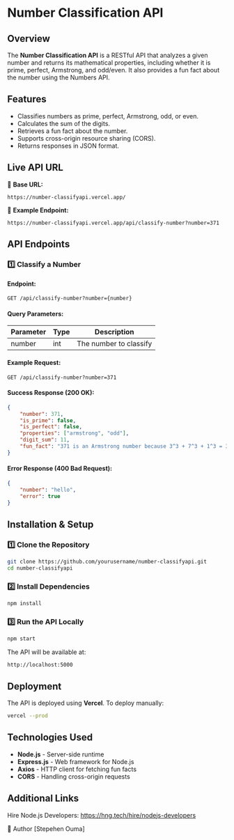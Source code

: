 # Number Classification API

## Overview
The **Number Classification API** is a RESTful API that analyzes a given number and returns its mathematical properties, including whether it is prime, perfect, Armstrong, and odd/even. It also provides a fun fact about the number using the Numbers API.

## Features
- Classifies numbers as prime, perfect, Armstrong, odd, or even.
- Calculates the sum of the digits.
- Retrieves a fun fact about the number.
- Supports cross-origin resource sharing (CORS).
- Returns responses in JSON format.

## Live API URL
🚀 **Base URL:**
```
https://number-classifyapi.vercel.app/
```

🔹 **Example Endpoint:**
```
https://number-classifyapi.vercel.app/api/classify-number?number=371
```

## API Endpoints

### 1️⃣ Classify a Number
#### **Endpoint:**
```
GET /api/classify-number?number={number}
```
#### **Query Parameters:**
| Parameter | Type  | Description |
|-----------|-------|-------------|
| number    | int   | The number to classify |

#### **Example Request:**
```
GET /api/classify-number?number=371
```
#### **Success Response (200 OK):**
```json
{
    "number": 371,
    "is_prime": false,
    "is_perfect": false,
    "properties": ["armstrong", "odd"],
    "digit_sum": 11,
    "fun_fact": "371 is an Armstrong number because 3^3 + 7^3 + 1^3 = 371"
}
```
#### **Error Response (400 Bad Request):**
```json
{
    "number": "hello",
    "error": true
}
```

## Installation & Setup

### 1️⃣ Clone the Repository
```sh
git clone https://github.com/yourusername/number-classifyapi.git
cd number-classifyapi
```

### 2️⃣ Install Dependencies
```sh
npm install
```

### 3️⃣ Run the API Locally
```sh
npm start
```
The API will be available at:
```
http://localhost:5000
```

## Deployment
The API is deployed using **Vercel**.
To deploy manually:
```sh
vercel --prod
```

## Technologies Used
- **Node.js** - Server-side runtime
- **Express.js** - Web framework for Node.js
- **Axios** - HTTP client for fetching fun facts
- **CORS** - Handling cross-origin requests

## Additional Links
Hire Node.js Developers: https://hng.tech/hire/nodejs-developers

🎯 Author [Stepehen Ouma]

